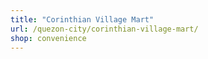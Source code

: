 ```yaml
---
title: "Corinthian Village Mart"
url: /quezon-city/corinthian-village-mart/
shop: convenience
---
```

